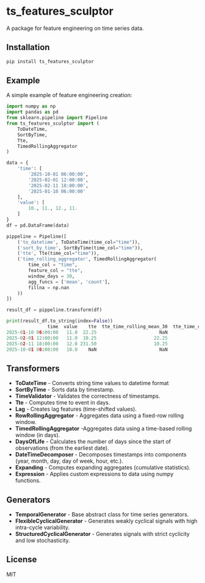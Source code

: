 # ts_features_sculptor

A package for feature engineering on time series data.

## Installation

```bash
pip install ts_features_sculptor
```

## Example

A simple example of feature engineering creation:

```python
import numpy as np
import pandas as pd
from sklearn.pipeline import Pipeline
from ts_features_sculptor import (
    ToDateTime,
    SortByTime,
    Tte,
    TimedRollingAggregator
)

data = {
    'time': [
        '2025-10-01 06:00:00',
        '2025-02-01 12:00:00',
        '2025-02-11 18:00:00',
        '2025-01-10 06:00:00'
    ],
    'value': [
        10., 11., 12., 11.
    ]
}
df = pd.DataFrame(data)

pippeline = Pipeline([
    ('to_datetime', ToDateTime(time_col="time")),
    ('sort_by_time', SortByTime(time_col="time")),
    ('tte', Tte(time_col="time")),
    ('time_rolling_aggregator', TimedRollingAggregator(
        time_col = "time",
        feature_col = "tte",
        window_days = 30,
        agg_funcs = ['mean', 'count'],
        fillna = np.nan
    ))
])

result_df = pippeline.transform(df)

print(result_df.to_string(index=False))
               time  value    tte  tte_time_rolling_mean_30  tte_time_rolling_count_30
2025-01-10 06:00:00   11.0  22.25                       NaN                        NaN
2025-02-01 12:00:00   11.0  10.25                     22.25                        1.0
2025-02-11 18:00:00   12.0 231.50                     10.25                        1.0
2025-10-01 06:00:00   10.0    NaN                       NaN                        NaN
```


## Transformers

- **ToDateTime** - Converts string time values to datetime format
- **SortByTime** - Sorts data by timestamp.
- **TimeValidator** - Validates the correctness of timestamps.
- **Tte** -  Computes time to event in days.
- **Lag** - Creates lag features (time-shifted values).
- **RowRollingAggregator** - Aggregates data using a fixed-row rolling window.
- **TimedRollingAggregator** -Aggregates data using a time-based rolling window (in days).
- **DaysOfLife** - Calculates the number of days since the start of observations (from the earliest date).
- **DateTimeDecomposer** - Decomposes timestamps into components (year, month, day, day of week, hour, etc.).
- **Expanding** - Computes expanding aggregates (cumulative statistics).
- **Expression** - Applies custom expressions to data using numpy functions.

## Generators

- **TemporalGenerator** -  Base abstract class for time series generators.
- **FlexibleCyclicalGenerator** - Generates weakly cyclical signals with high intra-cycle variability.
- **StructuredCyclicalGenerator** - Generates signals with strict cyclicity and low stochasticity.

## License

MIT

